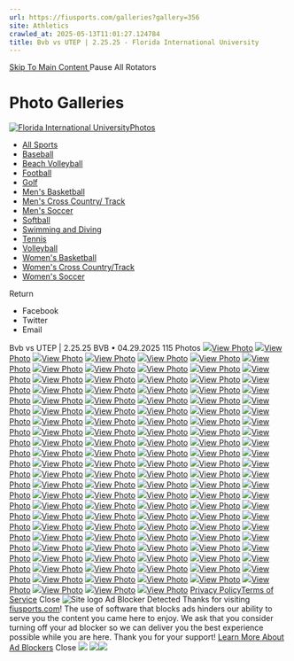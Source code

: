 ```yaml
---
url: https://fiusports.com/galleries?gallery=356
site: Athletics
crawled_at: 2025-05-13T11:01:27.124784
title: Bvb vs UTEP | 2.25.25 - Florida International University
---
```


[ Skip To Main Content ](https://fiusports.com/galleries/womens-beach-volleyball/bvb-vs-utep-2-25-25/356#main-content) Pause All Rotators 
# Photo Galleries
[![Florida International University](https://fiusports.com/images/logos/site/site.png?height=60)Photos](https://fiusports.com/galleries/)
  * [All Sports](https://fiusports.com/galleries/)
  * [Baseball](https://fiusports.com/galleries/baseball/1)
  * [Beach Volleyball](https://fiusports.com/galleries/womens-beach-volleyball/19)
  * [Football](https://fiusports.com/galleries/football/4)
  * [Golf](https://fiusports.com/galleries/womens-golf/20)
  * [Men's Basketball](https://fiusports.com/galleries/mens-basketball/6)
  * [Men's Cross Country/ Track](https://fiusports.com/galleries/mens-cross-country/7)
  * [Men's Soccer](https://fiusports.com/galleries/mens-soccer/9)
  * [Softball](https://fiusports.com/galleries/softball/10)
  * [Swimming and Diving](https://fiusports.com/galleries/womens-swimming-and-diving/15)
  * [Tennis](https://fiusports.com/galleries/womens-tennis/16)
  * [Volleyball](https://fiusports.com/galleries/womens-volleyball/18)
  * [Women's Basketball](https://fiusports.com/galleries/womens-basketball/12)
  * [Women's Cross Country/Track](https://fiusports.com/galleries/womens-track-and-field/17)
  * [Women's Soccer](https://fiusports.com/galleries/womens-soccer/14)


Return
  * Facebook
  * Twitter
  * Email


Bvb vs UTEP | 2.25.25
BVB • 04.29.2025
115 Photos
[![](https://fiusports.com/images/2025/4/29/UTEP-001.jpg?width=682&height=1024)View Photo](https://fiusports.com/galleries/womens-beach-volleyball/bvb-vs-utep-2-25-25/image-1/356/62681)
[![](https://fiusports.com/galleries/womens-beach-volleyball/bvb-vs-utep-2-25-25/356)View Photo](https://fiusports.com/galleries/womens-beach-volleyball/bvb-vs-utep-2-25-25/image-2/356/62682)
[![](https://fiusports.com/galleries/womens-beach-volleyball/bvb-vs-utep-2-25-25/356)View Photo](https://fiusports.com/galleries/womens-beach-volleyball/bvb-vs-utep-2-25-25/image-3/356/62683)
[![](https://fiusports.com/galleries/womens-beach-volleyball/bvb-vs-utep-2-25-25/356)View Photo](https://fiusports.com/galleries/womens-beach-volleyball/bvb-vs-utep-2-25-25/image-4/356/62684)
[![](https://fiusports.com/galleries/womens-beach-volleyball/bvb-vs-utep-2-25-25/356)View Photo](https://fiusports.com/galleries/womens-beach-volleyball/bvb-vs-utep-2-25-25/image-5/356/62685)
[![](https://fiusports.com/galleries/womens-beach-volleyball/bvb-vs-utep-2-25-25/356)View Photo](https://fiusports.com/galleries/womens-beach-volleyball/bvb-vs-utep-2-25-25/image-6/356/62686)
[![](https://fiusports.com/galleries/womens-beach-volleyball/bvb-vs-utep-2-25-25/356)View Photo](https://fiusports.com/galleries/womens-beach-volleyball/bvb-vs-utep-2-25-25/image-7/356/62687)
[![](https://fiusports.com/galleries/womens-beach-volleyball/bvb-vs-utep-2-25-25/356)View Photo](https://fiusports.com/galleries/womens-beach-volleyball/bvb-vs-utep-2-25-25/image-8/356/62688)
[![](https://fiusports.com/galleries/womens-beach-volleyball/bvb-vs-utep-2-25-25/356)View Photo](https://fiusports.com/galleries/womens-beach-volleyball/bvb-vs-utep-2-25-25/image-9/356/62689)
[![](https://fiusports.com/galleries/womens-beach-volleyball/bvb-vs-utep-2-25-25/356)View Photo](https://fiusports.com/galleries/womens-beach-volleyball/bvb-vs-utep-2-25-25/image-10/356/62690)
[![](https://fiusports.com/galleries/womens-beach-volleyball/bvb-vs-utep-2-25-25/356)View Photo](https://fiusports.com/galleries/womens-beach-volleyball/bvb-vs-utep-2-25-25/image-11/356/62691)
[![](https://fiusports.com/galleries/womens-beach-volleyball/bvb-vs-utep-2-25-25/356)View Photo](https://fiusports.com/galleries/womens-beach-volleyball/bvb-vs-utep-2-25-25/image-12/356/62692)
[![](https://fiusports.com/galleries/womens-beach-volleyball/bvb-vs-utep-2-25-25/356)View Photo](https://fiusports.com/galleries/womens-beach-volleyball/bvb-vs-utep-2-25-25/image-13/356/62693)
[![](https://fiusports.com/galleries/womens-beach-volleyball/bvb-vs-utep-2-25-25/356)View Photo](https://fiusports.com/galleries/womens-beach-volleyball/bvb-vs-utep-2-25-25/image-14/356/62694)
[![](https://fiusports.com/galleries/womens-beach-volleyball/bvb-vs-utep-2-25-25/356)View Photo](https://fiusports.com/galleries/womens-beach-volleyball/bvb-vs-utep-2-25-25/image-15/356/62695)
[![](https://fiusports.com/galleries/womens-beach-volleyball/bvb-vs-utep-2-25-25/356)View Photo](https://fiusports.com/galleries/womens-beach-volleyball/bvb-vs-utep-2-25-25/image-16/356/62696)
[![](https://fiusports.com/galleries/womens-beach-volleyball/bvb-vs-utep-2-25-25/356)View Photo](https://fiusports.com/galleries/womens-beach-volleyball/bvb-vs-utep-2-25-25/image-17/356/62697)
[![](https://fiusports.com/galleries/womens-beach-volleyball/bvb-vs-utep-2-25-25/356)View Photo](https://fiusports.com/galleries/womens-beach-volleyball/bvb-vs-utep-2-25-25/image-18/356/62698)
[![](https://fiusports.com/galleries/womens-beach-volleyball/bvb-vs-utep-2-25-25/356)View Photo](https://fiusports.com/galleries/womens-beach-volleyball/bvb-vs-utep-2-25-25/image-19/356/62699)
[![](https://fiusports.com/galleries/womens-beach-volleyball/bvb-vs-utep-2-25-25/356)View Photo](https://fiusports.com/galleries/womens-beach-volleyball/bvb-vs-utep-2-25-25/image-20/356/62700)
[![](https://fiusports.com/galleries/womens-beach-volleyball/bvb-vs-utep-2-25-25/356)View Photo](https://fiusports.com/galleries/womens-beach-volleyball/bvb-vs-utep-2-25-25/image-21/356/62701)
[![](https://fiusports.com/galleries/womens-beach-volleyball/bvb-vs-utep-2-25-25/356)View Photo](https://fiusports.com/galleries/womens-beach-volleyball/bvb-vs-utep-2-25-25/image-22/356/62702)
[![](https://fiusports.com/galleries/womens-beach-volleyball/bvb-vs-utep-2-25-25/356)View Photo](https://fiusports.com/galleries/womens-beach-volleyball/bvb-vs-utep-2-25-25/image-23/356/62703)
[![](https://fiusports.com/galleries/womens-beach-volleyball/bvb-vs-utep-2-25-25/356)View Photo](https://fiusports.com/galleries/womens-beach-volleyball/bvb-vs-utep-2-25-25/image-24/356/62704)
[![](https://fiusports.com/galleries/womens-beach-volleyball/bvb-vs-utep-2-25-25/356)View Photo](https://fiusports.com/galleries/womens-beach-volleyball/bvb-vs-utep-2-25-25/image-25/356/62705)
[![](https://fiusports.com/galleries/womens-beach-volleyball/bvb-vs-utep-2-25-25/356)View Photo](https://fiusports.com/galleries/womens-beach-volleyball/bvb-vs-utep-2-25-25/image-26/356/62706)
[![](https://fiusports.com/galleries/womens-beach-volleyball/bvb-vs-utep-2-25-25/356)View Photo](https://fiusports.com/galleries/womens-beach-volleyball/bvb-vs-utep-2-25-25/image-27/356/62707)
[![](https://fiusports.com/galleries/womens-beach-volleyball/bvb-vs-utep-2-25-25/356)View Photo](https://fiusports.com/galleries/womens-beach-volleyball/bvb-vs-utep-2-25-25/image-28/356/62708)
[![](https://fiusports.com/galleries/womens-beach-volleyball/bvb-vs-utep-2-25-25/356)View Photo](https://fiusports.com/galleries/womens-beach-volleyball/bvb-vs-utep-2-25-25/image-29/356/62709)
[![](https://fiusports.com/galleries/womens-beach-volleyball/bvb-vs-utep-2-25-25/356)View Photo](https://fiusports.com/galleries/womens-beach-volleyball/bvb-vs-utep-2-25-25/image-30/356/62710)
[![](https://fiusports.com/galleries/womens-beach-volleyball/bvb-vs-utep-2-25-25/356)View Photo](https://fiusports.com/galleries/womens-beach-volleyball/bvb-vs-utep-2-25-25/image-31/356/62711)
[![](https://fiusports.com/galleries/womens-beach-volleyball/bvb-vs-utep-2-25-25/356)View Photo](https://fiusports.com/galleries/womens-beach-volleyball/bvb-vs-utep-2-25-25/image-32/356/62712)
[![](https://fiusports.com/galleries/womens-beach-volleyball/bvb-vs-utep-2-25-25/356)View Photo](https://fiusports.com/galleries/womens-beach-volleyball/bvb-vs-utep-2-25-25/image-33/356/62713)
[![](https://fiusports.com/galleries/womens-beach-volleyball/bvb-vs-utep-2-25-25/356)View Photo](https://fiusports.com/galleries/womens-beach-volleyball/bvb-vs-utep-2-25-25/image-34/356/62714)
[![](https://fiusports.com/galleries/womens-beach-volleyball/bvb-vs-utep-2-25-25/356)View Photo](https://fiusports.com/galleries/womens-beach-volleyball/bvb-vs-utep-2-25-25/image-35/356/62715)
[![](https://fiusports.com/galleries/womens-beach-volleyball/bvb-vs-utep-2-25-25/356)View Photo](https://fiusports.com/galleries/womens-beach-volleyball/bvb-vs-utep-2-25-25/image-36/356/62716)
[![](https://fiusports.com/galleries/womens-beach-volleyball/bvb-vs-utep-2-25-25/356)View Photo](https://fiusports.com/galleries/womens-beach-volleyball/bvb-vs-utep-2-25-25/image-37/356/62717)
[![](https://fiusports.com/galleries/womens-beach-volleyball/bvb-vs-utep-2-25-25/356)View Photo](https://fiusports.com/galleries/womens-beach-volleyball/bvb-vs-utep-2-25-25/image-38/356/62718)
[![](https://fiusports.com/galleries/womens-beach-volleyball/bvb-vs-utep-2-25-25/356)View Photo](https://fiusports.com/galleries/womens-beach-volleyball/bvb-vs-utep-2-25-25/image-39/356/62719)
[![](https://fiusports.com/galleries/womens-beach-volleyball/bvb-vs-utep-2-25-25/356)View Photo](https://fiusports.com/galleries/womens-beach-volleyball/bvb-vs-utep-2-25-25/image-40/356/62720)
[![](https://fiusports.com/galleries/womens-beach-volleyball/bvb-vs-utep-2-25-25/356)View Photo](https://fiusports.com/galleries/womens-beach-volleyball/bvb-vs-utep-2-25-25/image-41/356/62721)
[![](https://fiusports.com/galleries/womens-beach-volleyball/bvb-vs-utep-2-25-25/356)View Photo](https://fiusports.com/galleries/womens-beach-volleyball/bvb-vs-utep-2-25-25/image-42/356/62722)
[![](https://fiusports.com/galleries/womens-beach-volleyball/bvb-vs-utep-2-25-25/356)View Photo](https://fiusports.com/galleries/womens-beach-volleyball/bvb-vs-utep-2-25-25/image-43/356/62723)
[![](https://fiusports.com/galleries/womens-beach-volleyball/bvb-vs-utep-2-25-25/356)View Photo](https://fiusports.com/galleries/womens-beach-volleyball/bvb-vs-utep-2-25-25/image-44/356/62724)
[![](https://fiusports.com/galleries/womens-beach-volleyball/bvb-vs-utep-2-25-25/356)View Photo](https://fiusports.com/galleries/womens-beach-volleyball/bvb-vs-utep-2-25-25/image-45/356/62725)
[![](https://fiusports.com/galleries/womens-beach-volleyball/bvb-vs-utep-2-25-25/356)View Photo](https://fiusports.com/galleries/womens-beach-volleyball/bvb-vs-utep-2-25-25/image-46/356/62726)
[![](https://fiusports.com/galleries/womens-beach-volleyball/bvb-vs-utep-2-25-25/356)View Photo](https://fiusports.com/galleries/womens-beach-volleyball/bvb-vs-utep-2-25-25/image-47/356/62727)
[![](https://fiusports.com/galleries/womens-beach-volleyball/bvb-vs-utep-2-25-25/356)View Photo](https://fiusports.com/galleries/womens-beach-volleyball/bvb-vs-utep-2-25-25/image-48/356/62728)
[![](https://fiusports.com/galleries/womens-beach-volleyball/bvb-vs-utep-2-25-25/356)View Photo](https://fiusports.com/galleries/womens-beach-volleyball/bvb-vs-utep-2-25-25/image-49/356/62729)
[![](https://fiusports.com/galleries/womens-beach-volleyball/bvb-vs-utep-2-25-25/356)View Photo](https://fiusports.com/galleries/womens-beach-volleyball/bvb-vs-utep-2-25-25/image-50/356/62730)
[![](https://fiusports.com/galleries/womens-beach-volleyball/bvb-vs-utep-2-25-25/356)View Photo](https://fiusports.com/galleries/womens-beach-volleyball/bvb-vs-utep-2-25-25/image-51/356/62731)
[![](https://fiusports.com/galleries/womens-beach-volleyball/bvb-vs-utep-2-25-25/356)View Photo](https://fiusports.com/galleries/womens-beach-volleyball/bvb-vs-utep-2-25-25/image-52/356/62732)
[![](https://fiusports.com/galleries/womens-beach-volleyball/bvb-vs-utep-2-25-25/356)View Photo](https://fiusports.com/galleries/womens-beach-volleyball/bvb-vs-utep-2-25-25/image-53/356/62733)
[![](https://fiusports.com/galleries/womens-beach-volleyball/bvb-vs-utep-2-25-25/356)View Photo](https://fiusports.com/galleries/womens-beach-volleyball/bvb-vs-utep-2-25-25/image-54/356/62734)
[![](https://fiusports.com/galleries/womens-beach-volleyball/bvb-vs-utep-2-25-25/356)View Photo](https://fiusports.com/galleries/womens-beach-volleyball/bvb-vs-utep-2-25-25/image-55/356/62735)
[![](https://fiusports.com/galleries/womens-beach-volleyball/bvb-vs-utep-2-25-25/356)View Photo](https://fiusports.com/galleries/womens-beach-volleyball/bvb-vs-utep-2-25-25/image-56/356/62736)
[![](https://fiusports.com/galleries/womens-beach-volleyball/bvb-vs-utep-2-25-25/356)View Photo](https://fiusports.com/galleries/womens-beach-volleyball/bvb-vs-utep-2-25-25/image-57/356/62737)
[![](https://fiusports.com/galleries/womens-beach-volleyball/bvb-vs-utep-2-25-25/356)View Photo](https://fiusports.com/galleries/womens-beach-volleyball/bvb-vs-utep-2-25-25/image-58/356/62738)
[![](https://fiusports.com/galleries/womens-beach-volleyball/bvb-vs-utep-2-25-25/356)View Photo](https://fiusports.com/galleries/womens-beach-volleyball/bvb-vs-utep-2-25-25/image-59/356/62739)
[![](https://fiusports.com/galleries/womens-beach-volleyball/bvb-vs-utep-2-25-25/356)View Photo](https://fiusports.com/galleries/womens-beach-volleyball/bvb-vs-utep-2-25-25/image-60/356/62740)
[![](https://fiusports.com/galleries/womens-beach-volleyball/bvb-vs-utep-2-25-25/356)View Photo](https://fiusports.com/galleries/womens-beach-volleyball/bvb-vs-utep-2-25-25/image-61/356/62741)
[![](https://fiusports.com/galleries/womens-beach-volleyball/bvb-vs-utep-2-25-25/356)View Photo](https://fiusports.com/galleries/womens-beach-volleyball/bvb-vs-utep-2-25-25/image-62/356/62742)
[![](https://fiusports.com/galleries/womens-beach-volleyball/bvb-vs-utep-2-25-25/356)View Photo](https://fiusports.com/galleries/womens-beach-volleyball/bvb-vs-utep-2-25-25/image-63/356/62743)
[![](https://fiusports.com/galleries/womens-beach-volleyball/bvb-vs-utep-2-25-25/356)View Photo](https://fiusports.com/galleries/womens-beach-volleyball/bvb-vs-utep-2-25-25/image-64/356/62744)
[![](https://fiusports.com/galleries/womens-beach-volleyball/bvb-vs-utep-2-25-25/356)View Photo](https://fiusports.com/galleries/womens-beach-volleyball/bvb-vs-utep-2-25-25/image-65/356/62745)
[![](https://fiusports.com/galleries/womens-beach-volleyball/bvb-vs-utep-2-25-25/356)View Photo](https://fiusports.com/galleries/womens-beach-volleyball/bvb-vs-utep-2-25-25/image-66/356/62746)
[![](https://fiusports.com/galleries/womens-beach-volleyball/bvb-vs-utep-2-25-25/356)View Photo](https://fiusports.com/galleries/womens-beach-volleyball/bvb-vs-utep-2-25-25/image-67/356/62747)
[![](https://fiusports.com/galleries/womens-beach-volleyball/bvb-vs-utep-2-25-25/356)View Photo](https://fiusports.com/galleries/womens-beach-volleyball/bvb-vs-utep-2-25-25/image-68/356/62748)
[![](https://fiusports.com/galleries/womens-beach-volleyball/bvb-vs-utep-2-25-25/356)View Photo](https://fiusports.com/galleries/womens-beach-volleyball/bvb-vs-utep-2-25-25/image-69/356/62749)
[![](https://fiusports.com/galleries/womens-beach-volleyball/bvb-vs-utep-2-25-25/356)View Photo](https://fiusports.com/galleries/womens-beach-volleyball/bvb-vs-utep-2-25-25/image-70/356/62750)
[![](https://fiusports.com/galleries/womens-beach-volleyball/bvb-vs-utep-2-25-25/356)View Photo](https://fiusports.com/galleries/womens-beach-volleyball/bvb-vs-utep-2-25-25/image-71/356/62751)
[![](https://fiusports.com/galleries/womens-beach-volleyball/bvb-vs-utep-2-25-25/356)View Photo](https://fiusports.com/galleries/womens-beach-volleyball/bvb-vs-utep-2-25-25/image-72/356/62752)
[![](https://fiusports.com/galleries/womens-beach-volleyball/bvb-vs-utep-2-25-25/356)View Photo](https://fiusports.com/galleries/womens-beach-volleyball/bvb-vs-utep-2-25-25/image-73/356/62753)
[![](https://fiusports.com/galleries/womens-beach-volleyball/bvb-vs-utep-2-25-25/356)View Photo](https://fiusports.com/galleries/womens-beach-volleyball/bvb-vs-utep-2-25-25/image-74/356/62754)
[![](https://fiusports.com/galleries/womens-beach-volleyball/bvb-vs-utep-2-25-25/356)View Photo](https://fiusports.com/galleries/womens-beach-volleyball/bvb-vs-utep-2-25-25/image-75/356/62755)
[![](https://fiusports.com/galleries/womens-beach-volleyball/bvb-vs-utep-2-25-25/356)View Photo](https://fiusports.com/galleries/womens-beach-volleyball/bvb-vs-utep-2-25-25/image-76/356/62756)
[![](https://fiusports.com/galleries/womens-beach-volleyball/bvb-vs-utep-2-25-25/356)View Photo](https://fiusports.com/galleries/womens-beach-volleyball/bvb-vs-utep-2-25-25/image-77/356/62757)
[![](https://fiusports.com/galleries/womens-beach-volleyball/bvb-vs-utep-2-25-25/356)View Photo](https://fiusports.com/galleries/womens-beach-volleyball/bvb-vs-utep-2-25-25/image-78/356/62758)
[![](https://fiusports.com/galleries/womens-beach-volleyball/bvb-vs-utep-2-25-25/356)View Photo](https://fiusports.com/galleries/womens-beach-volleyball/bvb-vs-utep-2-25-25/image-79/356/62759)
[![](https://fiusports.com/galleries/womens-beach-volleyball/bvb-vs-utep-2-25-25/356)View Photo](https://fiusports.com/galleries/womens-beach-volleyball/bvb-vs-utep-2-25-25/image-80/356/62760)
[![](https://fiusports.com/galleries/womens-beach-volleyball/bvb-vs-utep-2-25-25/356)View Photo](https://fiusports.com/galleries/womens-beach-volleyball/bvb-vs-utep-2-25-25/image-81/356/62761)
[![](https://fiusports.com/galleries/womens-beach-volleyball/bvb-vs-utep-2-25-25/356)View Photo](https://fiusports.com/galleries/womens-beach-volleyball/bvb-vs-utep-2-25-25/image-82/356/62762)
[![](https://fiusports.com/galleries/womens-beach-volleyball/bvb-vs-utep-2-25-25/356)View Photo](https://fiusports.com/galleries/womens-beach-volleyball/bvb-vs-utep-2-25-25/image-83/356/62763)
[![](https://fiusports.com/galleries/womens-beach-volleyball/bvb-vs-utep-2-25-25/356)View Photo](https://fiusports.com/galleries/womens-beach-volleyball/bvb-vs-utep-2-25-25/image-84/356/62764)
[![](https://fiusports.com/galleries/womens-beach-volleyball/bvb-vs-utep-2-25-25/356)View Photo](https://fiusports.com/galleries/womens-beach-volleyball/bvb-vs-utep-2-25-25/image-85/356/62765)
[![](https://fiusports.com/galleries/womens-beach-volleyball/bvb-vs-utep-2-25-25/356)View Photo](https://fiusports.com/galleries/womens-beach-volleyball/bvb-vs-utep-2-25-25/image-86/356/62766)
[![](https://fiusports.com/galleries/womens-beach-volleyball/bvb-vs-utep-2-25-25/356)View Photo](https://fiusports.com/galleries/womens-beach-volleyball/bvb-vs-utep-2-25-25/image-87/356/62767)
[![](https://fiusports.com/galleries/womens-beach-volleyball/bvb-vs-utep-2-25-25/356)View Photo](https://fiusports.com/galleries/womens-beach-volleyball/bvb-vs-utep-2-25-25/image-88/356/62768)
[![](https://fiusports.com/galleries/womens-beach-volleyball/bvb-vs-utep-2-25-25/356)View Photo](https://fiusports.com/galleries/womens-beach-volleyball/bvb-vs-utep-2-25-25/image-89/356/62769)
[![](https://fiusports.com/galleries/womens-beach-volleyball/bvb-vs-utep-2-25-25/356)View Photo](https://fiusports.com/galleries/womens-beach-volleyball/bvb-vs-utep-2-25-25/image-90/356/62770)
[![](https://fiusports.com/galleries/womens-beach-volleyball/bvb-vs-utep-2-25-25/356)View Photo](https://fiusports.com/galleries/womens-beach-volleyball/bvb-vs-utep-2-25-25/image-91/356/62771)
[![](https://fiusports.com/galleries/womens-beach-volleyball/bvb-vs-utep-2-25-25/356)View Photo](https://fiusports.com/galleries/womens-beach-volleyball/bvb-vs-utep-2-25-25/image-92/356/62772)
[![](https://fiusports.com/galleries/womens-beach-volleyball/bvb-vs-utep-2-25-25/356)View Photo](https://fiusports.com/galleries/womens-beach-volleyball/bvb-vs-utep-2-25-25/image-93/356/62773)
[![](https://fiusports.com/galleries/womens-beach-volleyball/bvb-vs-utep-2-25-25/356)View Photo](https://fiusports.com/galleries/womens-beach-volleyball/bvb-vs-utep-2-25-25/image-94/356/62774)
[![](https://fiusports.com/galleries/womens-beach-volleyball/bvb-vs-utep-2-25-25/356)View Photo](https://fiusports.com/galleries/womens-beach-volleyball/bvb-vs-utep-2-25-25/image-95/356/62775)
[![](https://fiusports.com/galleries/womens-beach-volleyball/bvb-vs-utep-2-25-25/356)View Photo](https://fiusports.com/galleries/womens-beach-volleyball/bvb-vs-utep-2-25-25/image-96/356/62776)
[![](https://fiusports.com/galleries/womens-beach-volleyball/bvb-vs-utep-2-25-25/356)View Photo](https://fiusports.com/galleries/womens-beach-volleyball/bvb-vs-utep-2-25-25/image-97/356/62777)
[![](https://fiusports.com/galleries/womens-beach-volleyball/bvb-vs-utep-2-25-25/356)View Photo](https://fiusports.com/galleries/womens-beach-volleyball/bvb-vs-utep-2-25-25/image-98/356/62778)
[![](https://fiusports.com/galleries/womens-beach-volleyball/bvb-vs-utep-2-25-25/356)View Photo](https://fiusports.com/galleries/womens-beach-volleyball/bvb-vs-utep-2-25-25/image-99/356/62779)
[![](https://fiusports.com/galleries/womens-beach-volleyball/bvb-vs-utep-2-25-25/356)View Photo](https://fiusports.com/galleries/womens-beach-volleyball/bvb-vs-utep-2-25-25/image-100/356/62780)
[![](https://fiusports.com/galleries/womens-beach-volleyball/bvb-vs-utep-2-25-25/356)View Photo](https://fiusports.com/galleries/womens-beach-volleyball/bvb-vs-utep-2-25-25/image-101/356/62781)
[![](https://fiusports.com/galleries/womens-beach-volleyball/bvb-vs-utep-2-25-25/356)View Photo](https://fiusports.com/galleries/womens-beach-volleyball/bvb-vs-utep-2-25-25/image-102/356/62782)
[![](https://fiusports.com/galleries/womens-beach-volleyball/bvb-vs-utep-2-25-25/356)View Photo](https://fiusports.com/galleries/womens-beach-volleyball/bvb-vs-utep-2-25-25/image-103/356/62783)
[![](https://fiusports.com/galleries/womens-beach-volleyball/bvb-vs-utep-2-25-25/356)View Photo](https://fiusports.com/galleries/womens-beach-volleyball/bvb-vs-utep-2-25-25/image-104/356/62784)
[![](https://fiusports.com/galleries/womens-beach-volleyball/bvb-vs-utep-2-25-25/356)View Photo](https://fiusports.com/galleries/womens-beach-volleyball/bvb-vs-utep-2-25-25/image-105/356/62785)
[![](https://fiusports.com/galleries/womens-beach-volleyball/bvb-vs-utep-2-25-25/356)View Photo](https://fiusports.com/galleries/womens-beach-volleyball/bvb-vs-utep-2-25-25/image-106/356/62786)
[![](https://fiusports.com/galleries/womens-beach-volleyball/bvb-vs-utep-2-25-25/356)View Photo](https://fiusports.com/galleries/womens-beach-volleyball/bvb-vs-utep-2-25-25/image-107/356/62787)
[![](https://fiusports.com/galleries/womens-beach-volleyball/bvb-vs-utep-2-25-25/356)View Photo](https://fiusports.com/galleries/womens-beach-volleyball/bvb-vs-utep-2-25-25/image-108/356/62788)
[![](https://fiusports.com/galleries/womens-beach-volleyball/bvb-vs-utep-2-25-25/356)View Photo](https://fiusports.com/galleries/womens-beach-volleyball/bvb-vs-utep-2-25-25/image-109/356/62789)
[![](https://fiusports.com/galleries/womens-beach-volleyball/bvb-vs-utep-2-25-25/356)View Photo](https://fiusports.com/galleries/womens-beach-volleyball/bvb-vs-utep-2-25-25/image-110/356/62790)
[![](https://fiusports.com/galleries/womens-beach-volleyball/bvb-vs-utep-2-25-25/356)View Photo](https://fiusports.com/galleries/womens-beach-volleyball/bvb-vs-utep-2-25-25/image-111/356/62791)
[![](https://fiusports.com/galleries/womens-beach-volleyball/bvb-vs-utep-2-25-25/356)View Photo](https://fiusports.com/galleries/womens-beach-volleyball/bvb-vs-utep-2-25-25/image-112/356/62792)
[![](https://fiusports.com/galleries/womens-beach-volleyball/bvb-vs-utep-2-25-25/356)View Photo](https://fiusports.com/galleries/womens-beach-volleyball/bvb-vs-utep-2-25-25/image-113/356/62793)
[![](https://fiusports.com/galleries/womens-beach-volleyball/bvb-vs-utep-2-25-25/356)View Photo](https://fiusports.com/galleries/womens-beach-volleyball/bvb-vs-utep-2-25-25/image-114/356/62794)
[![](https://fiusports.com/galleries/womens-beach-volleyball/bvb-vs-utep-2-25-25/356)View Photo](https://fiusports.com/galleries/womens-beach-volleyball/bvb-vs-utep-2-25-25/image-115/356/62795)
[Privacy Policy](https://www.sidearmsports.com/privacypolicy/)[Terms of Service](https://www.sidearmsports.com/terms-of-service/)
Close
![Site logo](https://fiusports.com/images/logos/site/site.png?width=48)
Ad Blocker Detected
Thanks for visiting [fiusports.com](https://fiusports.com/galleries/womens-beach-volleyball/bvb-vs-utep-2-25-25/356)!
The use of software that blocks ads hinders our ability to serve you the content you came here to enjoy.
We ask that you consider turning off your ad blocker so we can deliver you the best experience possible while you are here.
Thank you for your support!
[Learn More About Ad Blockers](http://www.sidearmsports.com/blockers)
Close
![](https://adservice.google.com/ddm/fls/z/dc_pre=CMbjyebaoI0DFaqOWgUdCI46bw;src=8031022;type=count0;cat=sitev0;dc_lat=;dc_rdid=;tag_for_child_directed_treatment=;ord=1;num=2906566415200.8574)
![](https://insight.adsrvr.org/track/conv/?adv=3xwb5d7&ct=0:6dpl0mk&fmt=3)![](https://adservice.google.com/ddm/fls/z/dc_pre=CM6WyubaoI0DFUasWgUdaaMlQw;src=8031022;type=counter;cat=sitev0;dc_lat=;dc_rdid=;tag_for_child_directed_treatment=;ord=1;num=4246709811460.5386)
